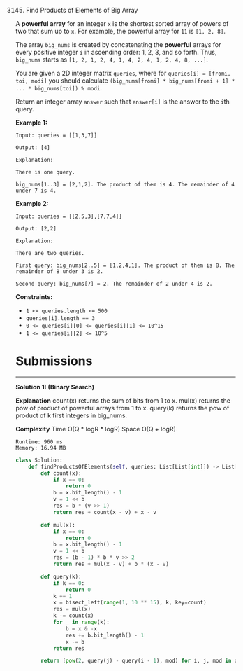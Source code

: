 3145. Find Products of Elements of Big Array

A **powerful array** for an integer `x` is the shortest sorted array of powers of two that sum up to `x`. For example, the powerful array for `11` is `[1, 2, 8]`.

The array `big_nums` is created by concatenating the **powerful** arrays for every positive integer `i` in ascending order: 1, 2, 3, and so forth. Thus, `big_nums` starts as `[1, 2, 1, 2, 4, 1, 4, 2, 4, 1, 2, 4, 8, ...]`.

You are given a 2D integer matrix `queries`, where for `queries[i] = [fromi, toi, modi]` you should calculate `(big_nums[fromi] * big_nums[fromi + 1] * ... * big_nums[toi]) % modi`.

Return an integer array `answer` such that `answer[i]` is the answer to the `i`th query.

 

**Example 1:**
```
Input: queries = [[1,3,7]]

Output: [4]

Explanation:

There is one query.

big_nums[1..3] = [2,1,2]. The product of them is 4. The remainder of 4 under 7 is 4.
```

**Example 2:**
```
Input: queries = [[2,5,3],[7,7,4]]

Output: [2,2]

Explanation:

There are two queries.

First query: big_nums[2..5] = [1,2,4,1]. The product of them is 8. The remainder of 8 under 3 is 2.

Second query: big_nums[7] = 2. The remainder of 2 under 4 is 2.
```
 

**Constraints:**

* `1 <= queries.length <= 500`
* `queries[i].length == 3`
* `0 <= queries[i][0] <= queries[i][1] <= 10^15`
* `1 <= queries[i][2] <= 10^5`

# Submissions
---
**Solution 1: (Binary Search)**

__Explanation__
count(x) returns the sum of bits from 1 to x.
mul(x) returns the pow of product of powerful arrays from 1 to x.
query(k) returns the pow of product of k first integers in big_nums.


__Complexity__
Time O(Q * logR * logR)
Space O(Q + logR)

```
Runtime: 960 ms
Memory: 16.94 MB
```
```python
class Solution:
    def findProductsOfElements(self, queries: List[List[int]]) -> List[int]:
        def count(x):
            if x == 0:
                return 0
            b = x.bit_length() - 1
            v = 1 << b
            res = b * (v >> 1)
            return res + count(x - v) + x - v

        def mul(x):
            if x == 0:
                return 0
            b = x.bit_length() - 1
            v = 1 << b
            res = (b - 1) * b * v >> 2
            return res + mul(x - v) + b * (x - v)

        def query(k):
            if k == 0:
                return 0
            k += 1
            x = bisect_left(range(1, 10 ** 15), k, key=count)
            res = mul(x)
            k -= count(x)
            for _ in range(k):
                b = x & -x
                res += b.bit_length() - 1
                x -= b
            return res

        return [pow(2, query(j) - query(i - 1), mod) for i, j, mod in queries]
```
